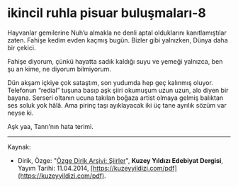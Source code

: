 # ikincil ruhla pisuar buluşmaları-8

Hayvanlar gemilerine Nuh’u almakla ne denli aptal olduklarını kanıtlamıştılar zaten. Fahişe kedim evden kaçmış bugün. Bizler gibi
yalnızken, Dünya daha bir çekici.

Fahişe diyorum, çünkü hayatta sadık kaldığı suyu ve yemeği yalnızca, ben şu an kime, ne diyorum bilmiyorum.

Dün akşam içkiye çok sataştım, son yudumda hep geç kalınmış oluyor. Telefonun “redial” tuşuna basıp aşk şiiri okumuşum uzun uzun,
alo diyen bir bayana. Serseri oltanın ucuna takılan boğaza artist olmaya gelmiş balıktan ses soluk yok hâlâ. Ama pirinç taşı ayıklayacak
iki üç tane ayrılık sözüm var neyse ki.

Aşk yaa, Tanrı’nın hata terimi.

---
Kaynak: 

- Dirik, Özge: "[Özge Dirik Arşivi: Şiirler](https://kuzeyyildizi.com/files/ozgedirik-siirler.pdf)", **Kuzey Yıldızı Edebiyat Dergisi**, Yayım Tarihi: 11.04.2014, [https://kuzeyyildizi.com/pdf](https://kuzeyyildizi.com/pdf).
